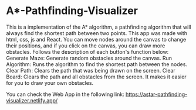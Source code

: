 # A*-Pathfinding-Visualizer
This is a implementation of the A* algorithm, a pathfinding algorithm that will always find the shortest path between two points. This app was made with html, css, js and React. You can move nodes around the canvas to change their positions, and if you click on the canvas, you can draw more obstacles. Follows the description of each button's function below:
Generate Maze: Generate random obstacles around the canvas.
Run Algorithm: Runs the algorithm to find the shortest path between the nodes.
Clear Path: Clears the path that was being drawn on the screen.
Clear Board: Clears the path and all obstacles from the screen. It makes it easier for you to draw your own obstacles.

You can check the Web App in the following link: https://astar-pathfinding-visualizer.netlify.app/
